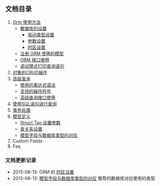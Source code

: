 ## 文档目录

1. [Orm 使用方法](Orm.md)
	- [数据库的设置](Orm.md#数据库的设置)
		* [驱动类型设置](Orm.md#registerdriver)
		* [参数设置](Orm.md#registerdataBase)
		* [时区设置](Orm.md#时区设置)
	- [注册 ORM 使用的模型](Orm.md#registermodel)
	- [ORM 接口使用](Orm.md#orm-接口使用)
	- [调试模式打印查询语句](Orm.md#调试模式打印查询语句)
2. [对象的CRUD操作](Object.md)
3. [高级查询](Query.md)
	- [使用的表达式语法](Query.md#expr)
	- [支持的操作符号](Query.md#operators)
	- [高级查询接口使用](Query.md#高级查询接口使用)
4. [使用SQL语句进行查询](Raw.md)
5. [事务处理](Transaction.md)
6. [模型定义](Models.md)
	- [Struct Tag 设置参数](Models.md#struct-tag-设置参数)
	- [表关系设置](Models.md#表关系设置)
	- [模型字段与数据库类型的对应](Models.md#模型字段与数据库类型的对应)
7. Custom Fields
8. Faq


### 文档更新记录

* 2013-08-13: ORM 的 [时区设置](Orm.md#时区设置)
* 2013-08-13: [模型字段与数据库类型的对应](Models.md#模型字段与数据库类型的对应) 推荐的数据库对应使用的类型
